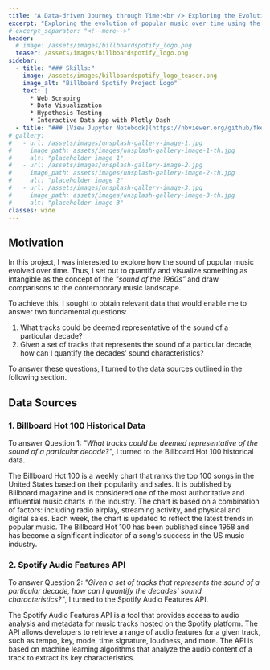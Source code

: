 ```yaml
---
title: "A Data-driven Journey through Time:<br /> Exploring the Evolution of Popular Music Sound"
excerpt: "Exploring the evolution of popular music over time using the Billboard Hot 100 historical data to identify popular tracks, and leveraging Spotify Audio Features API to quantify the tracks' sound characteristics."
# excerpt_separator: "<!--more-->"
header:
  # image: /assets/images/billboardspotify_logo.png
  teaser: /assets/images/billboardspotify_logo.png
sidebar:
  - title: "### Skills:"
    image: /assets/images/billboardspotify_logo_teaser.png
    image_alt: "Billboard Spotify Project Logo"
    text: |
      * Web Scraping
      * Data Visualization
      * Hypothesis Testing
      * Interactive Data App with Plotly Dash
  - title: "### [View Jupyter Notebook](https://nbviewer.org/github/fkeri/BillboardSpotify/blob/master/src/notebooks/SpotifyAudioFeatures.ipynb){:target='_blank'}"
# gallery:
#   - url: /assets/images/unsplash-gallery-image-1.jpg
#     image_path: assets/images/unsplash-gallery-image-1-th.jpg
#     alt: "placeholder image 1"
#   - url: /assets/images/unsplash-gallery-image-2.jpg
#     image_path: assets/images/unsplash-gallery-image-2-th.jpg
#     alt: "placeholder image 2"
#   - url: /assets/images/unsplash-gallery-image-3.jpg
#     image_path: assets/images/unsplash-gallery-image-3-th.jpg
#     alt: "placeholder image 3"
classes: wide
---
```

## Motivation

In this project, I was interested to explore how the sound of popular music evolved over time. Thus, I set out to quantify and visualize something as intangible as the concept of the *"sound of the 1960s"* and draw comparisons to the contemporary music landscape.

To achieve this, I sought to obtain relevant data that would enable me to answer two fundamental questions:
1. What tracks could be deemed representative of the sound of a particular decade?
2. Given a set of tracks that represents the sound of a particular decade, how can I quantify the decades' sound characteristics?

To answer these questions, I turned to the data sources outlined in the following section.

## Data Sources

### 1. Billboard Hot 100 Historical Data

To answer Question 1: *"What tracks could be deemed representative of the sound of a particular decade?"*, I turned to the Billboard Hot 100 historical data.

The Billboard Hot 100 is a weekly chart that ranks the top 100 songs in the United States based on their popularity and sales. It is published by Billboard magazine and is considered one of the most authoritative and influential music charts in the industry. The chart is based on a combination of factors: including radio airplay, streaming activity, and physical and digital sales. Each week, the chart is updated to reflect the latest trends in popular music. The Billboard Hot 100 has been published since 1958 and has become a significant indicator of a song's success in the US music industry.

### 2. Spotify Audio Features API

To answer Question 2: *"Given a set of tracks that represents the sound of a particular decade, how can I quantify the decades' sound characteristics?"*, I turned to the Spotify Audio Features API.

The Spotify Audio Features API is a tool that provides access to audio analysis and metadata for music tracks hosted on the Spotify platform. The API allows developers to retrieve a range of audio features for a given track, such as tempo, key, mode, time signature, loudness, and more. The API is based on machine learning algorithms that analyze the audio content of a track to extract its key characteristics.